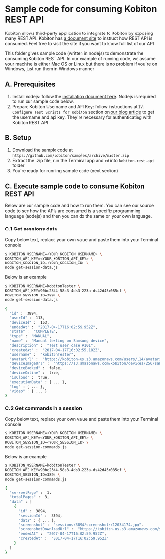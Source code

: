 # Sample code for consuming Kobiton REST API

Kobiton allows third-party application to integrate to Kobiton by exposing many REST API.  Kobiton has [a document site](https://api.kobiton.com/docs) to instruct how REST API is consumed. Feel free to visit the site if you want to know full list of our API

This folder gives sample code (written in nodejs) to demonstrate the consuming Kobiton REST API. In our example of running code, we assume your machine is either Mac OS or Linux but there is no problem if you're on Windows, just run them in Windows manner

## A. Prerequisites

1. Install nodejs: follow the [installation document here](https://nodejs.org/en/download/). Nodejs is required to run our sample code below.
1. Prepare Kobiton Username and API Key: follow instructions at `IV. Configure Test Scripts for Kobiton` section on [our blog article](https://kobiton.com/blog/tutorial/parallel-testing-selenium-webdriver/) to get the username and api key. They're necessary for authenticating with Kobiton REST API

## B. Setup

1. Download the sample code at `https://github.com/kobiton/samples/archive/master.zip`
1. Extract the .zip file, run the Terminal app and `cd` into `kobiton-rest-api` folder
1. You're ready for running sample code (next section)

## C. Execute sample code to consume Kobiton REST API

Below are our sample code and how to run them. You can see our source code to see how the APIs are consumed is a specific programming language (nodejs) and then you can do the same on your own language.

### C.1 Get sessions data

Copy below text, replace your own value and paste them into your Terminal console

```bash
$ KOBITON_USERNAME=<YOUR_KOBITON_USERNAME> \
KOBITON_API_KEY=<YOUR_KOBITON_API_KEY> \
KOBITON_SESSION_ID=<YOUR_SESSION_ID> \
node get-session-data.js
```

Below is an example

```bash
$ KOBITON_USERNAME=kobitonTester \
KOBITON_API_KEY=90bc23f4-58s3-4ds3-223a-ds42d45c085cf \
KOBITON_SESSION_ID=3894 \
node get-session-data.js

{
  "id" :  3894,
  "userId" :  113,
  "deviceId" :  153,
  "endedAt" :  "2017-04-17T16:02:59.952Z",
  "state" :  "COMPLETE",
  "type" :  "MANUAL",
  "name" :  "Manual testing on Samsung device",
  "description" :  "Test user case #101",
  "createdAt" :  "2017-04-17T16:02:55.182Z",
  "username" :  "kobitonTester",
  "avatarUrl" :  "https://kobiton-us.s3.amazonaws.com/users/114/avatars/149434523123.jpg",
  "deviceImageUrl" :  "https://s3.amazonaws.com/kobiton/devices/256/samsung-galaxy-s6.png",
  "deviceBooked" :  false,
  "deviceOnline" :  true,
  "isCloud" :  true,
  "executionData" : { ... },
  "log" : { ... },
  "video" : { ... }
}
```

### C.2 Get commands in a session

Copy below text, replace your own value and paste them into your Terminal console

```bash
$ KOBITON_USERNAME=<YOUR_KOBITON_USERNAME> \
KOBITON_API_KEY=<YOUR_KOBITON_API_KEY> \
KOBITON_SESSION_ID=<YOUR_SESSION_ID> \
node get-session-commands.js
```

Below is an example

```bash
$ KOBITON_USERNAME=kobitonTester \
KOBITON_API_KEY=90bc23f4-58s3-4ds3-223a-ds42d45c085cf \
KOBITON_SESSION_ID=3894 \
node get-session-commands.js

{
  "currentPage" :  1,
  "totalPages" :  3,
  "data" : [
    {
      "id" :  3894,
      "sessionId" :  3894,
      "data" : { ... },
      "screenshot" :  "sessions/3894/screenshots/12034174.jpg",
      "screenshotDownloadUrl" :  "https://kobiton-us.s3.amazonaws.com/sessions/3894/screenshots/12034174.jpg?AWSAccessKeyId=AKIAINNNJIBOGNOGWBJQ&amp;Expires=1500285830&amp;Signature=4BMnjDB%2BPbw6sypKPl5DBOAeaUU%3D&amp;response-cache-control=max-age%3D86400",
      "endedAt" :  "2017-04-17T16:02:59.952Z",
      "createdAt" :  "2017-04-17T16:02:59.952Z"
    }
  ]
}
```
